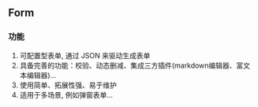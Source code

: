 ## Form

### 功能

1. 可配置型表单, 通过 JSON 来驱动生成表单
2. 具备完善的功能：校验、动态删减、集成三方插件(markdown编辑器、富文本编辑器)...
3. 使用简单、拓展性强、易于维护
4. 适用于多场景, 例如弹窗表单...
